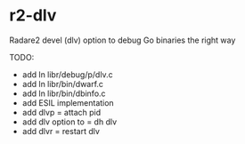 # r2-dlv
Radare2 devel (dlv) option to debug Go binaries the right way 

TODO:
- add ln libr/debug/p/dlv.c 
- add ln libr/bin/dwarf.c
- add ln libr/bin/dbinfo.c
- add ESIL implementation 
- add dlvp = attach pid 
- add dlv option to = dh dlv
- add dlvr = restart dlv 
